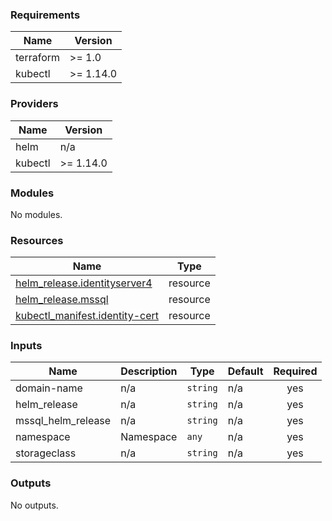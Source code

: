 <!-- BEGIN_TF_DOCS -->
### Requirements

| Name | Version |
|------|---------|
| terraform | >= 1.0 |
| kubectl | >= 1.14.0 |

### Providers

| Name | Version |
|------|---------|
| helm | n/a |
| kubectl | >= 1.14.0 |

### Modules

No modules.

### Resources

| Name | Type |
|------|------|
| [helm_release.identityserver4](https://registry.terraform.io/providers/hashicorp/helm/latest/docs/resources/release) | resource |
| [helm_release.mssql](https://registry.terraform.io/providers/hashicorp/helm/latest/docs/resources/release) | resource |
| [kubectl_manifest.identity-cert](https://registry.terraform.io/providers/gavinbunney/kubectl/latest/docs/resources/manifest) | resource |

### Inputs

| Name | Description | Type | Default | Required |
|------|-------------|------|---------|:--------:|
| domain-name | n/a | `string` | n/a | yes |
| helm\_release | n/a | `string` | n/a | yes |
| mssql\_helm\_release | n/a | `string` | n/a | yes |
| namespace | Namespace | `any` | n/a | yes |
| storageclass | n/a | `string` | n/a | yes |

### Outputs

No outputs.
<!-- END_TF_DOCS -->